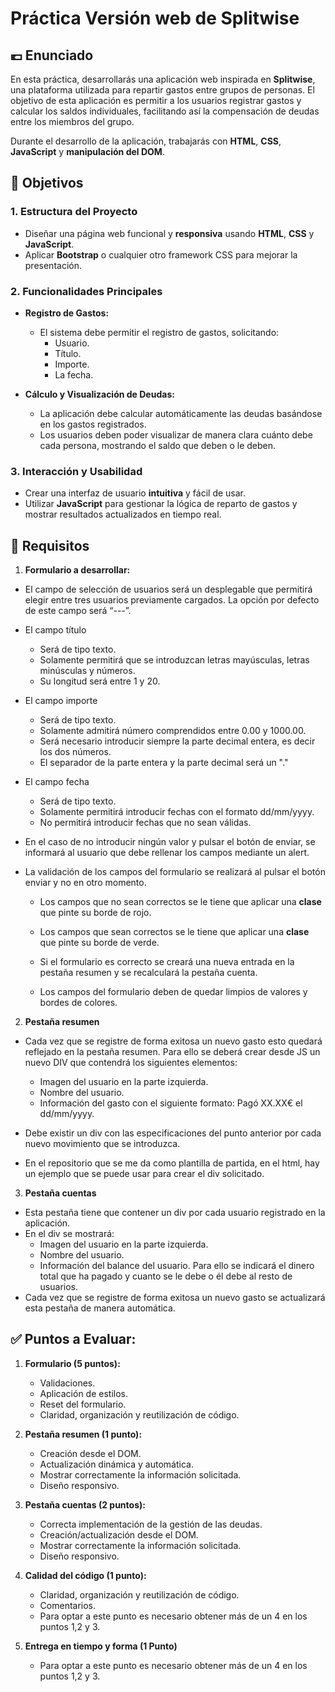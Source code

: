# Práctica Versión web de Splitwise


## 💶 Enunciado

En esta práctica, desarrollarás una aplicación web inspirada en **Splitwise**, una plataforma utilizada para repartir gastos entre grupos de personas. El objetivo de esta aplicación es permitir a los usuarios registrar gastos y calcular los saldos individuales, facilitando así la compensación de deudas entre los miembros del grupo.

Durante el desarrollo de la aplicación, trabajarás con **HTML**, **CSS**, **JavaScript** y **manipulación del DOM**.



## 🎯 Objetivos

### 1. Estructura del Proyecto
   - Diseñar una página web funcional y **responsiva** usando **HTML**, **CSS** y **JavaScript**.
   - Aplicar **Bootstrap** o cualquier otro framework CSS para mejorar la presentación.

### 2. Funcionalidades Principales

   
   - **Registro de Gastos:**
     - El sistema debe permitir el registro de gastos, solicitando:
       - Usuario.
       - Título.
       - Importe.
       - La fecha.
   
   - **Cálculo y Visualización de Deudas:**
     - La aplicación debe calcular automáticamente las deudas basándose en los gastos registrados.
     - Los usuarios deben poder visualizar de manera clara cuánto debe cada persona, mostrando el saldo que deben o le deben.

   
### 3. Interacción y Usabilidad
   - Crear una interfaz de usuario **intuitiva** y fácil de usar.
   - Utilizar **JavaScript** para gestionar la lógica de reparto de gastos y mostrar resultados actualizados en tiempo real.
 

## 📄 Requisitos

1. **Formulario a desarrollar:**
- El campo de selección de usuarios será un desplegable que permitirá elegir entre tres usuarios previamente cargados. La opción por defecto de este campo será “---”.
- El campo título
    - Será de tipo texto.
    - Solamente permitirá que se introduzcan letras mayúsculas, letras minúsculas y números. 
    - Su longitud será entre 1 y 20.

- El campo importe 
    - Será de tipo texto. 
    - Solamente admitirá número comprendidos entre 0.00 y 1000.00.
    - Será necesario introducir siempre la parte decimal entera, es decir los dos números.
    - El separador de la parte entera y la parte decimal será un "."

- El campo fecha 
    - Será de tipo texto.
    - Solamente permitirá introducir fechas con el formato dd/mm/yyyy. 
    - No permitirá introducir fechas que no sean válidas.

- En el caso de no introducir ningún valor y pulsar el botón de enviar, se informará al usuario que debe rellenar los campos mediante un alert.

- La validación de los campos del formulario se realizará al pulsar el botón enviar y no en otro momento.

    -  Los campos que no sean correctos se le tiene que aplicar una **clase** que pinte su borde de rojo. 

    - Los campos que sean correctos se le tiene que aplicar una **clase** que pinte su borde de verde. 

   - Si el formulario es correcto se creará una nueva entrada en la pestaña resumen y se recalculará la pestaña cuenta. 
   
   - Los campos del formulario deben de quedar limpios de valores y bordes de colores.

2. **Pestaña resumen**
- Cada vez que se registre de forma exitosa un nuevo gasto esto quedará reflejado en la pestaña resumen. Para ello se deberá crear desde JS un nuevo DIV que contendrá los siguientes elementos: 
    - Imagen del usuario en la parte izquierda.
    - Nombre del usuario.
    - Información del gasto con el siguiente formato: Pagó XX.XX€ el dd/mm/yyyy.

- Debe existir un div con las especificaciones del punto anterior por cada nuevo movimiento que se introduzca.

- En el repositorio que se me da como plantilla de partida, en el html, hay un ejemplo que se puede usar para crear el div solicitado.

3. **Pestaña cuentas**
- Esta pestaña tiene que contener un div por cada usuario registrado en la aplicación.
- En el div se mostrará:
    - Imagen del usuario en la parte izquierda.
    - Nombre del usuario.
    - Información del balance del usuario. Para ello se indicará el dinero total que ha pagado y cuanto se le debe o él debe al resto de usuarios.
- Cada vez que se registre de forma exitosa un nuevo gasto se actualizará esta pestaña de manera automática.


## ✅ Puntos a Evaluar:

1. **Formulario (5 puntos):**
   - Validaciones.
   - Aplicación de estilos.
   - Reset del formulario.
   - Claridad, organización y reutilización de código.

2. **Pestaña resumen (1 punto):**
   - Creación desde el DOM.
   - Actualización dinámica y automática.
   - Mostrar correctamente la información solicitada.
   - Diseño responsivo.

3. **Pestaña cuentas (2 puntos):**
   - Correcta implementación de la gestión de las deudas.
   - Creación/actualización desde el DOM.
   - Mostrar correctamente la información solicitada.
   - Diseño responsivo.

4. **Calidad del código (1 punto):**
   - Claridad, organización y reutilización de código.
   - Comentarios.
   - Para optar a este punto es necesario obtener más de un 4 en los puntos 1,2 y 3.

5. **Entrega en tiempo y forma (1 Punto)**
   - Para optar a este punto es necesario obtener más de un 4 en los puntos 1,2 y 3.

